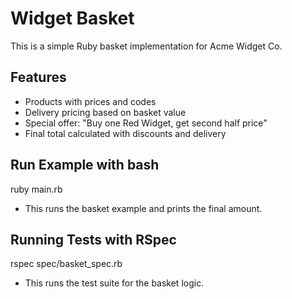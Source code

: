 # Widget Basket 

This is a simple Ruby basket implementation for Acme Widget Co.

## Features

- Products with prices and codes
- Delivery pricing based on basket value
- Special offer: "Buy one Red Widget, get second half price"
- Final total calculated with discounts and delivery

## Run Example with bash

ruby main.rb 

- This runs the basket example and prints the final amount.

## Running Tests with RSpec

rspec spec/basket_spec.rb

- This runs the test suite for the basket logic.



